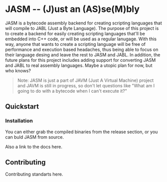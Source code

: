 # JASM -- (J)ust an (AS)se(M)bly 

JASM is a bytecode assembly backend for creating scripting languages that will compile to JABL (Just a Byte Language). The
purpose of this project is to create a backend for easily creating scripting languages that'll be embedded into C++ code,
or will be used as a regular lanugage. With this way, anyone that wants to create a scripting language will be 
free of performance and execution based headaches, thus being able to focus on their language desing and leave the rest
to JASM and JABL. In addition, the future plans for this project includes adding support for converting JASM and JABL to
real assembly languages. Maybe a utopic plan for now, but who knows?

> Note: JASM is just a part of JAVM (Just A Virtual Machine) project and JAVM is still in progress, so don't let questions
like "What am I going to do with a bytecode when I can't execute it?"

## Quickstart

### Installation

You can either grab the compiled binaries from the release section, or you can buld JASM from source.

Also a link to the docs here.

## Contributing

Contributing standarts here.

